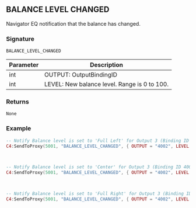 ## BALANCE LEVEL CHANGED

Navigator EQ notification that the balance has changed.


### Signature

`BALANCE_LEVEL_CHANGED`


| Parameter | Description |
| --- | --- |
| int | OUTPUT: OutputBindingID |
| int | LEVEL: New balance level. Range is 0 to 100. |


### Returns

`None`


### Example


```lua
-- Notify Balance level is set to 'Full Left' for Output 3 (Binding ID 4002)
C4:SendToProxy(5001, "BALANCE_LEVEL_CHANGED", { OUTPUT = "4002", LEVEL = 0 }, "NOTIFY")

 

-- Notify Balance level is set to 'Center' for Output 3 (Binding ID 4002)
C4:SendToProxy(5001, "BALANCE_LEVEL_CHANGED", { OUTPUT = "4002", LEVEL = 50 }, "NOTIFY")

 

-- Notify Balance level is set to 'Full Right' for Output 3 (Binding ID 4002)
C4:SendToProxy(5001, "BALANCE_LEVEL_CHANGED", { OUTPUT = "4002", LEVEL = 100 }, "NOTIFY")
```
